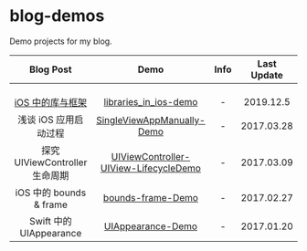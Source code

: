 # blog-demos

Demo projects for my blog.

|                              Blog Post                              |                                                   Demo                                                    | Info | Last Update |
| :-----------------------------------------------------------------: | :-------------------------------------------------------------------------------------------------------: | :--: | :---------: |
|                                                                     |                                                                                                           |      |             |
|                                                                     |                                                                                                           |      |             |
|                                                                     |                                                                                                           |      |             |
| [iOS 中的库与框架](https://kingcos.me/posts/2019/libraries_in_ios/) |                 [libraries_in_ios-demo](https://github.com/kingcos/libraries_in_ios-demo)                 |  -   |  2019.12.5  |
|                        浅谈 iOS 应用启动过程                        |            [SingleViewAppManually-Demo](https://github.com/kingcos/SingleViewAppManually-Demo)            |  -   | 2017.03.28  |
|                   探究 UIViewController 生命周期                    | [UIViewController-UIView-LifecycleDemo](https://github.com/kingcos/UIViewController-UIView-LifecycleDemo) |  -   | 2017.03.09  |
|                       iOS 中的 bounds & frame                       |                     [bounds-frame-Demo](https://github.com/kingcos/ounds-frame-Demo)                      |  -   | 2017.02.27  |
|                       Swift 中的 UIAppearance                       |                     [UIAppearance-Demo](https://github.com/kingcos/UIAppearance-Demo)                     |  -   | 2017.01.20  |
